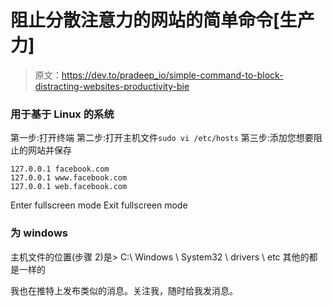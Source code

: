 # 阻止分散注意力的网站的简单命令[生产力]

> 原文：<https://dev.to/pradeep_io/simple-command-to-block-distracting-websites-productivity-bie>

### 用于基于 Linux 的系统

第一步:打开终端
第二步:打开主机文件`sudo vi /etc/hosts`
第三步:添加您想要阻止的网站并保存

```
127.0.0.1 facebook.com
127.0.0.1 www.facebook.com
127.0.0.1 web.facebook.com 
```

Enter fullscreen mode Exit fullscreen mode

### 为 windows

主机文件的位置(步骤 2)是> C:\ Windows \ System32 \ drivers \ etc
其他的都是一样的

我也在推特上发布类似的消息。关注我，随时给我发消息。